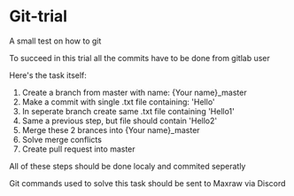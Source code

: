 # Git-trial
A small test on how to git

To succeed in this trial all the commits have to be done from gitlab user

Here's the task itself:
  1. Create a branch from master with name: {Your name}_master
  1. Make a commit with single .txt file containing: 'Hello'
  1. In seperate branch create same .txt file containing 'Hello1'
  1. Same a previous step, but file should contain 'Hello2'
  1. Merge these 2 brances into {Your name}_master
  1. Solve merge conflicts
  1. Create pull request into master
  
All of these steps should be done localy and commited seperatly

Git commands used to solve this task should be sent to Maxraw via Discord
